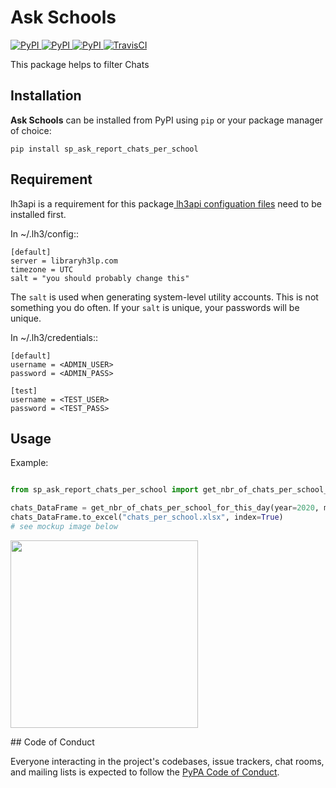 # Ask Schools

[
![PyPI](https://img.shields.io/pypi/v/sp_ask_report_chats_per_school.svg)
![PyPI](https://img.shields.io/pypi/pyversions/sp_ask_report_chats_per_school.svg)
![PyPI](https://img.shields.io/github/license/guinslym/sp_ask_report_chats_per_school.svg)
](https://pypi.org/project/sp_ask_report_chats_per_school/)
[![TravisCI](https://travis-ci.org/guinslym/sp_ask_report_chats_per_school.svg?branch=master)](https://travis-ci.org/guinslym/sp_ask_report_chats_per_school)


This package helps to filter Chats


## Installation

**Ask Schools** can be installed from PyPI using `pip` or your package manager of choice:

```
pip install sp_ask_report_chats_per_school
```

## Requirement

lh3api is a requirement for this package[ lh3api configuation files](https://gitlab.com/libraryh3lp/libraryh3lp-sdk-python/) need to be installed first.


In ~/.lh3/config::

    [default]
    server = libraryh3lp.com
    timezone = UTC
    salt = "you should probably change this"

The `salt` is used when generating system-level utility accounts.
This is not something you do often.  If your `salt` is unique, your
passwords will be unique.

In ~/.lh3/credentials::

    [default]
    username = <ADMIN_USER>
    password = <ADMIN_PASS>

    [test]
    username = <TEST_USER>
    password = <TEST_PASS>


## Usage


Example:

```python

from sp_ask_report_chats_per_school import get_nbr_of_chats_per_school_for_this_day

chats_DataFrame = get_nbr_of_chats_per_school_for_this_day(year=2020, month=3, day=11)
chats_DataFrame.to_excel("chats_per_school.xlsx", index=True)
# see mockup image below
```
<p float="left">
<img src="images/mockup.png" width="300"/>
</p>
## Code of Conduct

Everyone interacting in the project's codebases, issue trackers, chat rooms, and mailing lists is expected to follow the [PyPA Code of Conduct](https://www.pypa.io/en/latest/code-of-conduct/).
